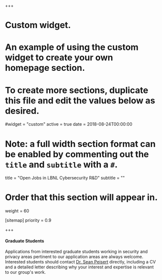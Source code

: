 +++
# Custom widget.
# An example of using the custom widget to create your own homepage section.
# To create more sections, duplicate this file and edit the values below as desired.
#widget = "custom"
active = true
date = 2018-08-24T00:00:00

# Note: a full width section format can be enabled by commenting out the `title` and `subtitle` with a `#`.
title = "Open Jobs in LBNL Cybersecurity R&D"
subtitle = ""

# Order that this section will appear in.
weight = 60

[sitemap]
priority = 0.9

+++


<!--
We do not currently have openings for full-time positions.  However, we consider applications from interested graduate students working in security and privacy areas pertinent to our application areas on an ongoing basis, including during the academic year.  Interested students should contact [Dr. Sean Peisert](sppeisert@lbl.gov) directly, including a CV and a detailed letter describing why your interest and expertise is relevant to our group's work.
-->


<!-- 

[Adversarial Machine Learning Postdoctoral Scholar ](https://lbl.taleo.net/careersection/2/jobdetail.ftl?lang=en&job=91189)

The Data Science and Technology (DST) department in the Computational Research Division has an immediate opening for a post-doctoral researcher to perform research and development in adversarial machine learning methods for complex control systems driven by reinforcement learning.

[Read more and Apply](https://lbl.taleo.net/careersection/2/jobdetail.ftl?lang=en&job=91189)
 -->

<!--

#### [Privacy-Preserving Data Analysis Postdoctoral Scholar](https://lbl.taleo.net/careersection/2/jobdetail.ftl?job=88519)

The Data Science and Technology (DST) department in the Computational Research Division has an immediate opening for a Postdoctoral researcher to perform research and development to evaluate, adapt, and integrate differential privacy techniques with data-driven scientific workflows.  The goal of the position is to take part in enabling certain types of scientific data analysis where, due to data sensitivity issues, limits need to be placed on the underlying raw data exposed to the researcher.  Addressing this issue is now critical to facilitate data collection and sharing.

[Read more and Apply](http://lbl.taleo.net/careersection/2/jobdetail.ftl?lang=en&job=88519)
-->

<!--
#### [Security/Systems Postdoctoral Scholar](https://lbl.taleo.net/careersection/2/jobdetail.ftl?lang=en&job=95095)

Berkeley Lab [Computing Sciences Research](http://crd.lbl.gov/) has an immediate opening for a *Security/Systems* Postdoctoral Researcher to perform vital research and development in the area of the use of trusted execution environments (TEEs) in high-performance computing (HPC) domains. The goal of this work is to enable [high-performance scientific computing of sensitive data](https://cacm.acm.org/magazines/2021/5/252168-trustworthy-scientific-computing/fulltext) without significantly compromising usability or performance. The work includes software development of and experimentation with security and privacy technologies critical to facilitate data collection and sharing.

[Read more and Apply](https://lbl.taleo.net/careersection/2/jobdetail.ftl?lang=en&job=95095)
-->

#### Graduate Students

Applications from interested graduate students working in security and privacy areas pertinent to our application areas are always welcome.  Interested students should contact [Dr. Sean Peisert](sppeisert@lbl.gov) directly, including a CV and a detailed letter describing why your interest and expertise is relevant to our group's work.

<!--

#### [Secure Systems Research Scientist](https://lbl.taleo.net/careersection/2/jobdetail.ftl?job=87702)

Berkeley Lab's Computational Research Division has an opening for a Research Scientist. The successful candidate will work in the Data Science and Technology (DST) department to perform cutting edge research and development in hardware and software security techniques, with the goal of enabling and supporting scientific computing without significantly compromising usability and performance.   

[Read more and Apply](https://lbl.taleo.net/careersection/2/jobdetail.ftl?job=87702)

#### [Software Engineer for Data Systems](http://lbl.taleo.net/careersection/2/jobdetail.ftl?lang=en&job=87999)

The Data Science and Technology (DST) Department, in the Computational Research Division (CRD) develops software and tools to enable scientists to address complex and large-scale computing and data analysis problems beyond what is possible today. DST engages in partnerships with scientists to understand their computing and data analysis challenges to develop leading-edge solutions. Our research areas address aspects of scientific data quality and understanding that are not adequately addressed by existing frameworks and tools.  The Data Science and Technology department in the Computational Research Division has an immediate opening for a Computer Systems Engineer (CSE), who will join the team on a wide array of research and development projects. This position will be filled at a level 2 or 3. 

[Read more and Apply](http://lbl.taleo.net/careersection/2/jobdetail.ftl?lang=en&job=87999)

-->
